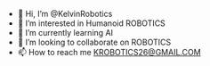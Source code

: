 - 👋 Hi, I’m @KelvinRobotics
- 👀 I’m interested in Humanoid ROBOTICS 
- 🌱 I’m currently learning AI
- 💞️ I’m looking to collaborate on ROBOTICS
- 📫 How to reach me KROBOTICS26@GMAIL.COM

<!---
KelvinRobotics/KelvinRobotics is a ✨ special ✨ repository because its `README.md` (this file) appears on your GitHub profile.
You can click the Preview link to take a look at your changes.
--->
